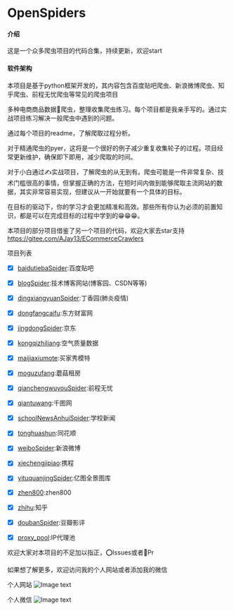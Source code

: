 # OpenSpiders

#### 介绍
这是一个众多爬虫项目的代码合集，持续更新，欢迎start

#### 软件架构
本项目是基于python框架开发的，其内容包含百度贴吧爬虫、新浪微博爬虫、知乎爬虫、前程无忧爬虫等常见的爬虫项目

多种电商商品数据🐍爬虫，整理收集爬虫练习。每个项目都是我亲手写的。通过实战项目练习解决一般爬虫中遇到的问题。

通过每个项目的readme，了解爬取过程分析。

对于精通爬虫的pyer，这将是一个很好的例子减少重复收集轮子的过程。项目经常更新维护，确保即下即用，减少爬取的时间。

对于小白通过✍️实战项目，了解爬虫的从无到有。爬虫可能是一件非常复杂、技术门槛很高的事情，但掌握正确的方法，在短时间内做到能够爬取主流网站的数据，其实非常容易实现，但建议从一开始就要有一个具体的目标。

在目标的驱动下，你的学习才会更加精准和高效。那些所有你认为必须的前置知识，都是可以在完成目标的过程中学到的😁😁😁。

本项目的部分项目借鉴了另一个项目的代码，欢迎大家去star支持
https://gitee.com/AJay13/ECommerceCrawlers

项目列表
- [x]  [baidutiebaSpider](https://gitee.com/chengrongkai/OpenSpiders/tree/master/DianpingCrawler):百度贴吧
- [x] [blogSpider](https://gitee.com/chengrongkai/OpenSpiders/tree/master/blogSpider):技术博客网站(博客园、CSDN等等)
- [x] [dingxiangyuanSpider](https://gitee.com/chengrongkai/OpenSpiders/tree/master/dingxiangyuanSpider):丁香园(肺炎疫情)
- [x] [dongfangcaifu](https://gitee.com/chengrongkai/OpenSpiders/tree/master/dongfangcaifu):东方财富网
- [x] [jingdongSpider](https://gitee.com/chengrongkai/OpenSpiders/tree/master/jingdongSpider):京东
- [x] [kongqizhiliang](https://gitee.com/chengrongkai/OpenSpiders/tree/master/kongqizhiliang):空气质量数据
- [x] [maijiaxiumote](https://gitee.com/chengrongkai/OpenSpiders/tree/master/maijiaxiumote):买家秀模特
- [x] [moguzufang](https://gitee.com/chengrongkai/OpenSpiders/tree/master/moguzufang):蘑菇租房
- [x] [qianchengwuyouSpider](https://gitee.com/chengrongkai/OpenSpiders/tree/master/qianchengwuyouSpider):前程无忧
- [x] [qiantuwang](https://gitee.com/chengrongkai/OpenSpiders/tree/master/qiantuwang):千图网
- [x] [schoolNewsAnhuiSpider](https://gitee.com/chengrongkai/OpenSpiders/tree/master/schoolNewsAnhuiSpider):学校新闻
- [x] [tonghuashun](https://gitee.com/chengrongkai/OpenSpiders/tree/master/tonghuashun):同花顺
- [x] [weiboSpider](https://gitee.com/chengrongkai/OpenSpiders/tree/master/weiboSpider):新浪微博
- [x] [xiechengjipiao](https://gitee.com/chengrongkai/OpenSpiders/tree/master/xiechengjipiao):携程
- [x] [yituquanjingSpider](https://gitee.com/chengrongkai/OpenSpiders/tree/master/yituquanjingSpider):亿图全景图库
- [x] [zhen800](https://gitee.com/chengrongkai/OpenSpiders/tree/master/zhen800):zhen800
- [x] [zhihu](https://gitee.com/chengrongkai/OpenSpiders/tree/master/zhihu):知乎
- [x] [doubanSpider](https://gitee.com/chengrongkai/OpenSpiders/tree/master/doubanSpider):豆瓣影评
- [x] [proxy_pool](https://gitee.com/chengrongkai/OpenSpiders/tree/master/proxy_pool):IP代理池




欢迎大家对本项目的不足加以指正，⭕️Issues或者🔔Pr

如果想了解更多，欢迎访问我的个人网站或者添加我的微信

个人网站
![Image text](https://gitee.com/chengrongkai/uploads/raw/master/images/bizhibihui.png)

个人微信
![Image text](https://gitee.com/chengrongkai/uploads/raw/master/images/weixin.png)


